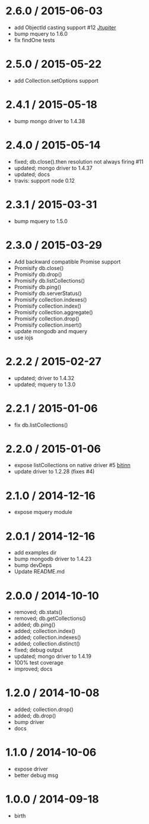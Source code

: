 
2.6.0 / 2015-06-03
==================

 * add ObjectId casting support #12 [Jtupiter](https://github.com/Jtupiter)
 * bump mquery to 1.6.0
 * fix findOne tests

2.5.0 / 2015-05-22
==================

 * add Collection.setOptions support

2.4.1 / 2015-05-18
==================

 * bump mongo driver to 1.4.38

2.4.0 / 2015-05-14
==================

 * fixed; db.close().then resolution not always firing #11
 * updated; mongo driver to 1.4.37
 * updated; docs
 * travis: support node 0.12

2.3.1 / 2015-03-31
==================

 * bump mquery to 1.5.0

2.3.0 / 2015-03-29
==================

 * Add backward compatible Promise support
 * Promisify db.close()
 * Promisify db.drop()
 * Promisify db.listCollections()
 * Promisify db.ping()
 * Promisify db.serverStatus()
 * Promisify collection.indexes()
 * Promisify collection.index()
 * Promisify collection.aggregate()
 * Promisify collection.drop()
 * Promisify collection.insert()
 * update mongodb and mquery
 * use iojs

2.2.2 / 2015-02-27
==================

 * updated; driver to 1.4.32
 * updated; mquery to 1.3.0

2.2.1 / 2015-01-06
==================

 * fix db.listCollections()

2.2.0 / 2015-01-06
==================

 * expose listCollections on native driver #5 [bitinn](https://github.com/bitinn)
 * update driver to 1.2.28 (fixes #4)

2.1.0 / 2014-12-16
==================

 * expose mquery module

2.0.1 / 2014-12-16
==================

 * add examples dir
 * bump mongodb driver to 1.4.23
 * bump devDeps
 * Update README.md

2.0.0 / 2014-10-10
==================

 * removed; db.stats()
 * removed; db.getCollections()
 * added; db.ping()
 * added; collection.index()
 * added; collection.indexes()
 * added; collection.distinct()
 * fixed; debug output
 * updated; mongo driver to 1.4.19
 * 100% test coverage
 * improved; docs

1.2.0 / 2014-10-08
==================

 * added; collection.drop()
 * added; db.drop()
 * bump driver
 * docs

1.1.0 / 2014-10-06
==================

 * expose driver
 * better debug msg

1.0.0 / 2014-09-18
==================

 * birth
